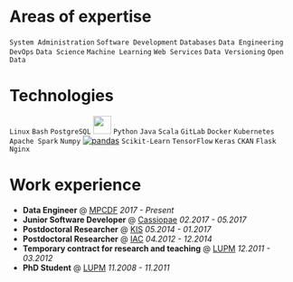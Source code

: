 # Areas of expertise

`System Administration` `Software Development` `Databases` `Data Engineering` `DevOps` `Data Science` `Machine Learning` `Web Services` `Data Versioning` `Open Data`

# Technologies

`Linux` `Bash` `PostgreSQL` <img height="32" width="32" src="https://unpkg.com/simple-icons@v5/icons/elasticsearch.svg" /> `Python` `Java` `Scala` `GitLab` `Docker` `Kubernetes` `Apache Spark` `Numpy` <a href="https://pandas.pydata.org/"><img alt="pandas" src="https://img.shields.io/badge/pandas-150458?logo=pandas&color=inactive&logoColor=white&style=for-the-badge"/></a> `Scikit-Learn` `TensorFlow` `Keras` `CKAN` `Flask` `Nginx`

# Work experience

- **Data Engineer** @ [MPCDF](http://www.mpcdf.mpg.de) *2017 - Present*
- **Junior Software Developer** @ [Cassiopae](https://www.linkedin.com/company/cassiopae/) *02.2017 - 05.2017*
- **Postdoctoral Researcher** @ [KIS](http://www.leibniz-kis.de/) *05.2014 - 01.2017*
- **Postdoctoral Researcher** @ [IAC](https://www.iac.es/) *04.2012 - 12.2014*
- **Temporary contract for research and teaching** @ [LUPM](https://www.umontpellier.fr/recherche/unites-de-recherche/laboratoire-univers-et-particules-de-montpellier-lupm) *12.2011 - 03.2012*
- **PhD Student** @ [LUPM](https://www.umontpellier.fr/recherche/unites-de-recherche/laboratoire-univers-et-particules-de-montpellier-lupm) *11.2008 - 11.2011*
